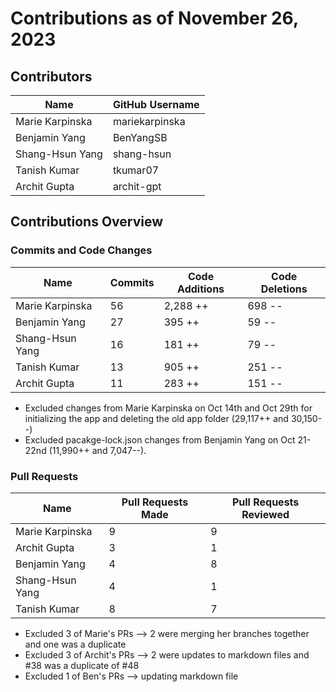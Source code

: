 # Contributions as of November 26, 2023

## Contributors

| Name             | GitHub Username |
|------------------|-----------------|
| Marie Karpinska  | mariekarpinska  |
| Benjamin Yang    | BenYangSB       |
| Shang-Hsun Yang  | shang-hsun      |
| Tanish Kumar     | tkumar07        |
| Archit Gupta     | archit-gpt      |

## Contributions Overview

### Commits and Code Changes

| Name            | Commits | Code Additions | Code Deletions   |
|-----------------|---------|-----------------|---------------- |
| Marie Karpinska | 56      | 2,288 ++        | 698 --          |
| Benjamin Yang   | 27      | 395 ++          | 59 --           |
| Shang-Hsun Yang | 16      | 181 ++          | 79 --           |
| Tanish Kumar    | 13      | 905 ++          | 251 --          |
| Archit Gupta    | 11      | 283 ++          | 151 --          |

* Excluded changes from Marie Karpinska on Oct 14th and Oct 29th for initializing the app and deleting the old app folder (29,117++ and 30,150--)
* Excluded pacakge-lock.json changes from Benjamin Yang on Oct 21-22nd (11,990++ and 7,047--).


### Pull Requests

| Name            | Pull Requests Made | Pull Requests Reviewed |
|-----------------|--------------------|-------------------------|
| Marie Karpinska | 9                 | 9                       |
| Archit Gupta    | 3                 | 1                       |
| Benjamin Yang   | 4            | 8                       |
| Shang-Hsun Yang | 4                  | 1                       |
| Tanish Kumar    | 8                  | 7                       |

* Excluded 3 of Marie's PRs --> 2 were merging her branches together and one was a duplicate
* Excluded 3 of Archit's PRs --> 2 were updates to markdown files and #38 was a duplicate of #48
* Excluded 1 of Ben's PRs --> updating markdown file
